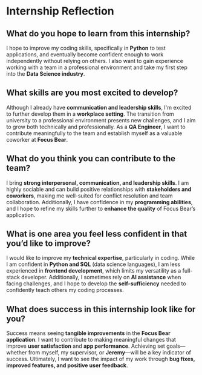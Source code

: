 # Internship Reflection

## What do you hope to learn from this internship?

I hope to improve my coding skills, specifically in **Python** to test applications, and eventually become confident enough to work independently without relying on others. I also want to gain experience working with a team in a professional environment and take my first step into the **Data Science industry**.

## What skills are you most excited to develop?

Although I already have **communication and leadership skills**, I'm excited to further develop them in a **workplace setting**. The transition from university to a professional environment presents new challenges, and I aim to grow both technically and professionally. As a **QA Engineer**, I want to contribute meaningfully to the team and establish myself as a valuable coworker at **Focus Bear**.

## What do you think you can contribute to the team?

I bring **strong interpersonal, communication, and leadership skills**. I am highly sociable and can build positive relationships with **stakeholders and coworkers**, making me well-suited for conflict resolution and team collaboration. Additionally, I have confidence in my **programming abilities**, and I hope to refine my skills further to **enhance the quality** of Focus Bear’s application.

## What is one area you feel less confident in that you’d like to improve?

I would like to improve my **technical expertise**, particularly in coding. While I am confident in **Python and SQL** (data science languages), I am less experienced in **frontend development**, which limits my versatility as a full-stack developer. Additionally, I sometimes rely on **AI assistance** when facing challenges, and I hope to develop the **self-sufficiency** needed to confidently teach others my coding processes.

## What does success in this internship look like for you?

Success means seeing **tangible improvements** in the **Focus Bear application**. I want to contribute to making meaningful changes that improve **user satisfaction** and **app performance**. Achieving set goals—whether from myself, my supervisor, or **Jeremy**—will be a key indicator of success. Ultimately, I want to see the impact of my work through **bug fixes, improved features, and positive user feedback**.
